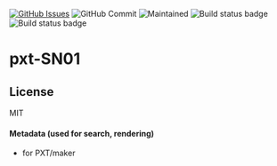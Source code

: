 [![GitHub Issues](https://img.shields.io/github/issues/xinabox/pxt-SN01.svg)](https://github.com/xinabox/pxt-SN01/issues) 
![GitHub Commit](https://img.shields.io/github/last-commit/xinabox/pxt-SN01) 
![Maintained](https://img.shields.io/maintenance/yes/2020) 
![Build status badge](https://github.com/xinabox/pxt-SN01/workflows/maker/badge.svg)
![Build status badge](https://github.com/xinabox/pxt-SN01/workflows/microbit/badge.svg)
# pxt-SN01

## License

MIT

#### Metadata (used for search, rendering)

* for PXT/maker
